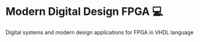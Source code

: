 # Modern Digital Design FPGA 💻
Digital systems and modern design applications for FPGA in VHDL language
